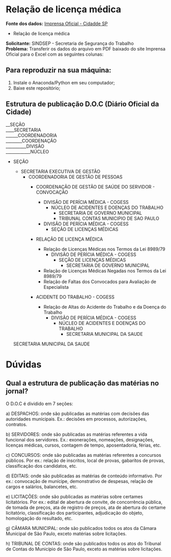 # Relação de licença médica
__Fonte dos dados:__ [Imprensa Oficial - Cidadde SP](http://www.docidadesp.imprensaoficial.com.br/Busca.aspx)
- Relação de licença médica

__Solicitante:__ SINDSEP - Secretaria de Segurança do Trabalho <br>
__Problema:__ Transferir os dados do arquivo em PDF baixado do site Imprensa Oficial para o Excel com as seguintes colunas:

## Para reproduzir na sua máquina:

1. Instale o Anaconda/Python em seu computador;
2. Baixe este repositório;

## Estrutura de publicação D.O.C (Diário Oficial da Cidade)

__SEÇÃO<br>
____SECRETARIA<br>
______COORDENADORIA<br>
________COORDENAÇÃO<br>
__________DIVISÃO<br>
____________NÚCLEO<br>

- SEÇÃO
    - SECRETARIA EXECUTIVA DE GESTÃO
        - COORDENADORIA DE GESTÃO DE PESSOAS
            - COORDENAÇÃO DE GESTÃO DE SAÚDE DO SERVIDOR - CONVOCAÇÃO
                - DIVISÃO DE PERÍCIA MÉDICA - COGESS
                    - NÚCLEO DE ACIDENTES E DOENÇAS DO TRABALHO
                        - SECRETARIA DE GOVERNO MUNICIPAL
                        - TRIBUNAL CONTAS MUNICIPIO DE SAO PAULO
                - DIVISÃO DE PERÍCIA MÉDICA - COGESS
                    - SEÇÃO DE LICENÇAS MÉDICAS
            - RELAÇÃO DE LICENÇA MÉDICA
                - Relação de Licenças Médicas nos Termos da Lei 8989/79
                    - DIVISÃO DE PERÍCIA MÉDICA - COGESS
                        - SEÇÃO DE LICENÇAS MÉDICAS
                            - SECRETARIA DE GOVERNO MUNICIPAL
                - Relação de Licenças Médicas Negadas nos Termos da Lei 8989/79
                - Relação de Faltas dos Convocados para Avaliação de Especialista

            - ACIDENTE DO TRABALHO - COGESS
                - Relação de Altas do Acidente do Trabalho e da Doença do Trabalho
                    - DIVISÃO DE PERÍCIA MÉDICA - COGESS
                        - NÚCLEO DE ACIDENTES E DOENÇAS DO TRABALHO
                            - SECRETARIA MUNICIPAL DA SAUDE

    SECRETARIA MUNICIPAL DA SAUDE


# Dúvidas

## Qual a estrutura de publicação das matérias no jornal?

O D.O.C é dividido em 7 seções:

a) DESPACHOS: onde são publicadas as matérias com decisões das autoridades municipais. Ex.: decisões em processos, autorizações, contratos.

b) SERVIDORES: onde são publicadas as matérias referentes a vida funcional dos servidores. Ex.: exonerações, nomeações, designações, licenças médicas, cursos, contagem de tempo, aposentadoria, férias, etc.

c) CONCURSOS: onde são publicadas as matérias referentes a concursos públicos. Por ex.: relação de inscritos, local de provas, gabaritos de provas, classificação dos candidatos, etc.

d) EDITAIS: onde são publicadas as matérias de conteúdo informativo. Por ex.: convocação de munícipe, demonstrativo de despesas, relação de cargos e salários, balancetes, etc.

e) LICITAÇÕES: onde são publicadas as matérias sobre certames licitatórios. Por ex.: edital de abertura de convite, de concorrência pública, de tomada de preços, ata de registro de preços, ata de abertura do certame licitatório, classificação dos participantes, adjudicação do objeto, homologação do resultado, etc.

g) CÂMARA MUNICIPAL: onde são publicados todos os atos da Câmara Municipal de São Paulo, exceto matérias sobre licitações.

h) TRIBUNAL DE CONTAS: onde são publicados todos os atos do Tribunal de Contas do Município de São Paulo, exceto as matérias sobre licitações.
